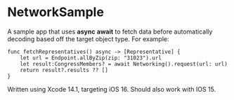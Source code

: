 # NetworkSample

A sample app that uses **async** **await** to fetch data before automatically decoding based off the target object type. For example:

    func fetchRepresentatives() async -> [Representative] {
        let url = Endpoint.allByZip(zip: "31023").url
        let result:CongressMembers? = await Networking().request(url: url)
        return result?.results ?? []
    }

Written using Xcode 14.1, targeting iOS 16. Should also work with IOS 15. 
